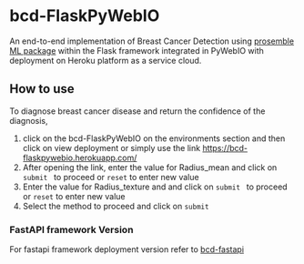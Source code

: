 # bcd-FlaskPyWebIO
An end-to-end implementation of Breast Cancer Detection using [prosemble ML package](https://github.com/naotoo1/prosemble) within the Flask framework integrated in PyWebIO with deployment on Heroku platform as a service cloud.

## How to use
To diagnose breast cancer disease and return the confidence of the diagnosis,
1. click on the bcd-FlaskPyWebIO on the environments section and then click on view deployment or simply use the link https://bcd-flaskpywebio.herokuapp.com/
2. After opening the link, enter the value for Radius_mean  and click on ```submit ``` to proceed or ```reset``` to enter new value
3. Enter the value for Radius_texture and and click on ```submit ``` to proceed or ```reset``` to enter new value
4. Select the method to proceed and  click on ```submit```


### FastAPI framework Version
For fastapi framework deployment version refer to [bcd-fastapi](https://github.com/naotoo1/bcd-fastapi)


